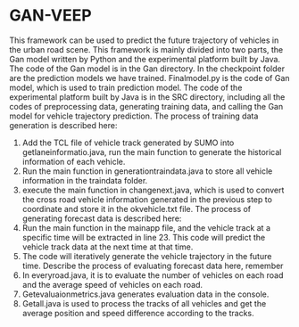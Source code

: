 # GAN-VEEP
This framework can be used to predict the future trajectory of vehicles in the urban road scene.
This framework is mainly divided into two parts, the Gan model written by Python and the experimental platform built by Java.
The code of the Gan model is in the Gan directory. In the checkpoint folder are the prediction models we have trained. Finalmodel.py is the code of Gan model, which is used to train prediction model.
The code of the experimental platform built by Java is in the SRC directory, including all the codes of preprocessing data, generating training data, and calling the Gan model for vehicle trajectory prediction.
The process of training data generation is described here:
1. Add the TCL file of vehicle track generated by SUMO into getlaneinformatio.java, run the main function to generate the historical information of each vehicle.
2. Run the main function in generationtraindata.java to store all vehicle information in the traindata folder.
3. execute the main function in changenext.java, which is used to convert the cross road vehicle information generated in the previous step to coordinate and store it in the okvehicle.txt file.
The process of generating forecast data is described here:
1. Run the main function in the mainapp file, and the vehicle track at a specific time will be extracted in line 23. This code will predict the vehicle track data at the next time at that time.
2. The code will iteratively generate the vehicle trajectory in the future time.
Describe the process of evaluating forecast data here, remember
1. In everyroad.java, it is to evaluate the number of vehicles on each road and the average speed of vehicles on each road.
2. Getevaluaionmetrics.java generates evaluation data in the console.
4. Getall.java is used to process the tracks of all vehicles and get the average position and speed difference according to the tracks.

